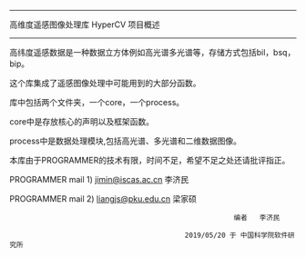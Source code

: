 ﻿
**************
高维度遥感图像处理库 HyperCV 项目概述
**************

高纬度遥感数据是一种数据立方体例如高光谱多光谱等，存储方式包括bil，bsq，bip。

这个库集成了遥感图像处理中可能用到的大部分函数。

库中包括两个文件夹，一个core，一个process。

core中是存放核心的声明以及框架函数。

process中是数据处理模块,包括高光谱、多光谱和二维数据图像。

本库由于PROGRAMMER的技术有限，时间不足，希望不足之处还请批评指正。


PROGRAMMER mail 1) jimin@iscas.ac.cn  李济民

PROGRAMMER mail 2) liangjs@pku.edu.cn  梁家硕

 

                                                           编者   李济民

			                                   2019/05/20 于 中国科学院软件研究所
